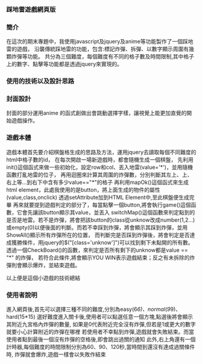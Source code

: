 ### 踩地雷遊戲網頁版
### 簡介
在這次的期末專題中，我使用javascript及jquery及anime等功能製作了一個踩地雷的遊戲，
沿襲傳統踩地雷的功能，包含:標記炸彈、拆彈、以數字顯示周圍有幾顆炸彈等功能。
共分為三個難度，每個難度有不同的格子數及時間限制,其中格子上的數字、點擊等功能都是透過jquery來實現的。

### 使用的技術以及設計思路
### 封面設計
封面的部分運用anime 的函式創做出會跳動選擇字樣，讓視覺上能更加直覺的開始遊戲操作。
### 遊戲本體
遊戲本體首先要介紹棋盤格生成的思路及方法，運用jquery去讀取每個不同難度的html中格子數的id，
在每次開啟一場新遊戲時，都會隨機生成一個棋盤，
先利用init()這個函式來做一些初始化，設定row和col、丟入地雷(value='\*')，並用隨機函數打亂地雷的位子，
再用迴圈來計算其周圍的炸彈數，分別判斷其左上、上、右上等...到右下中含有多少value=="\*"的格子
再利用mapOk()這個函式來生成html element，此處我使用的是button，將上面生成的物件的屬性(value,class,onclick)
透過setAttribute加到HTML Element中,至此棋盤便生成完畢
再來就要提到遊戲判定的部分了，每當點擊一個button,將會執行game()這個函數，它會先讓該button顯示其value，並丟入
switchMap()這個函數來判定點到的是否是地雷。若不是炸彈，將會把該button的class從unknow改成number(1,2...)或empty(0)以便後面的判斷。而若不幸踩到炸彈，將會顯示其踩到炸彈，並用ShowAll()顯示所有炸彈所在的位置，
而判斷完是否踩到炸彈後，將會判定是否達成獲勝條件，用jquery的$("[class='unknow']")可以找到剩下未點開的所有數。
透過一個CheckBoard()的函數，來判定是否所有剩下的unknow都是value == "\*" 的炸彈，
若符合此條件,將會顯示YOU WIN表示遊戲結束；反之有未拆除的炸彈則會顯示爆炸，並結束遊戲。

以上便是這個小遊戲的技術總結

### 使用者說明
進入網頁後,首先可以選擇三種不同的難度,分別為easy(6*6)、normal(9*9)、hard(15*15)
選好難度進入關卡後,使用者可以點選任意一個方塊,點選後將會顯示其附近九宮格內炸彈的數量,
如果是0代表附近完全沒有炸彈,但若是1或更大的數字就要小心計算附近的炸彈在哪裡
若使用者不幸點到炸彈,遊戲就會失敗結束。而當使用者點到最後一個沒有炸彈的空格後,即會跳出過關的通知
此外,右上角還有一個計時器,每個難度的時間限制分別為60、90、120秒,當時間到還沒有達成過關條件時,
炸彈就會爆炸,遊戲一樣會以失敗作結束